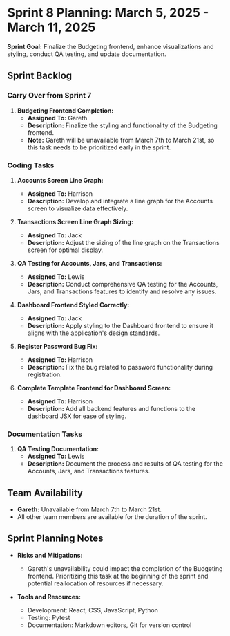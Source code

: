 # Sprint 8 Planning: March 5, 2025 - March 11, 2025

**Sprint Goal:** Finalize the Budgeting frontend, enhance visualizations and styling, conduct QA testing, and update documentation.

## Sprint Backlog

### Carry Over from Sprint 7

1. **Budgeting Frontend Completion:**
   - **Assigned To:** Gareth
   - **Description:** Finalize the styling and functionality of the Budgeting frontend.
   - **Note:** Gareth will be unavailable from March 7th to March 21st, so this task needs to be prioritized early in the sprint.

### Coding Tasks

1. **Accounts Screen Line Graph:**
   - **Assigned To:** Harrison
   - **Description:** Develop and integrate a line graph for the Accounts screen to visualize data effectively.

2. **Transactions Screen Line Graph Sizing:**
   - **Assigned To:** Jack
   - **Description:** Adjust the sizing of the line graph on the Transactions screen for optimal display.

3. **QA Testing for Accounts, Jars, and Transactions:**
   - **Assigned To:** Lewis
   - **Description:** Conduct comprehensive QA testing for the Accounts, Jars, and Transactions features to identify and resolve any issues.

4. **Dashboard Frontend Styled Correctly:**
   - **Assigned To:** Jack
   - **Description:** Apply styling to the Dashboard frontend to ensure it aligns with the application's design standards.

5. **Register Password Bug Fix:**
   - **Assigned To:** Harrison
   - **Description:** Fix the bug related to password functionality during registration.
  
6. **Complete Template Frontend for Dashboard Screen:**
   - **Assigned To:** Harrison
   - **Description:** Add all backend features and functions to the dashboard JSX for ease of styling.

### Documentation Tasks

1. **QA Testing Documentation:**
   - **Assigned To:** Lewis
   - **Description:** Document the process and results of QA testing for the Accounts, Jars, and Transactions features.

## Team Availability

- **Gareth:** Unavailable from March 7th to March 21st.
- All other team members are available for the duration of the sprint.

## Sprint Planning Notes

- **Risks and Mitigations:**
  - Gareth's unavailability could impact the completion of the Budgeting frontend. Prioritizing this task at the beginning of the sprint and potential reallocation of resources if necessary.

- **Tools and Resources:**
  - Development: React, CSS, JavaScript, Python
  - Testing: Pytest
  - Documentation: Markdown editors, Git for version control

